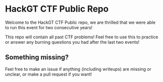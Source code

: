 # HackGT CTF Public Repo

Welcome to the HackGT CTF Public repo, we are thrilled that we were able to run this event for two consecutive years!

This repo will contain all past CTF problems! Feel free to use this to practice or answer any burning questions you had after the last two events!

## Something missing?
Feel free to make an issue if anything (including writeups) are missing or unclear, or make a pull request if you want!

